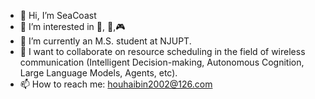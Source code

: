 - 👋 Hi, I’m SeaCoast
- 👀 I’m interested in 🎵, 🏃‍,🎮
- 🌱 I’m currently an M.S. student at NJUPT.
- 💞️ I want to collaborate on resource scheduling in the field of wireless communication (Intelligent Decision-making, Autonomous Cognition, Large Language Models, Agents, etc).
- 📫 How to reach me: houhaibin2002@126.com